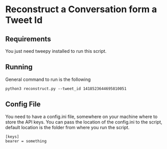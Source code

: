 # Reconstruct a Conversation form a Tweet Id

## Requirements

You just need tweepy installed to run this script. 

## Running

General command to run is the following

    python3 reconstruct.py --tweet_id 1418523644695810051


## Config File

You need to have a config.ini file, somewhere on your machine where to store the API keys. You can
pass the location of the config.ini to the script, default location is the folder from where you
run the script.

```
[keys]
bearer = something
```